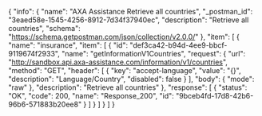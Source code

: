 {
  "info": {
    "name": "AXA Assistance Retrieve all countries",
    "_postman_id": "3eaed58e-1545-4256-8912-7d34f37940ec",
    "description": "Retrieve all countries",
    "schema": "https://schema.getpostman.com/json/collection/v2.0.0/"
  },
  "item": [
    {
      "name": "insurance",
      "item": [
        {
          "id": "def3ca42-b94d-4ee9-bbcf-9119674f2933",
          "name": "getInformationV1Countries",
          "request": {
            "url": "http://sandbox.api.axa-assistance.com/information/v1/countries",
            "method": "GET",
            "header": [
              {
                "key": "accept-language",
                "value": "{}",
                "description": "Language/Country",
                "disabled": false
              }
            ],
            "body": {
              "mode": "raw"
            },
            "description": "Retrieve all countries"
          },
          "response": [
            {
              "status": "OK",
              "code": 200,
              "name": "Response_200",
              "id": "9bceb4fd-17d8-42b6-96b6-571883b20ee8"
            }
          ]
        }
      ]
    }
  ]
}